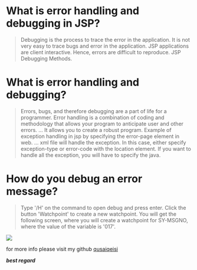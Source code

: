 # What is error handling and debugging in JSP? 
> Debugging is the process to trace the error in the application. It is not very easy to trace bugs and error in the application. JSP applications are client interactive. Hence, errors are difficult to reproduce. JSP Debugging Methods.


 # What is error handling and debugging?
> Errors, bugs, and therefore debugging are a part of life for a programmer. Error handling is a combination of coding and methodology that allows your program to anticipate user and other errors. ... It allows you to create a robust program.
Example of exception handling in jsp by specifying the error-page element in web. ... xml file will handle the exception. In this case, either specify exception-type or error-code with the location element. If you want to handle all the exception, you will have to specify the java.



# How do you debug an error message?
> Type '/H' on the command to open debug and press enter. Click the button 'Watchpoint' to create a new watchpoint. You will get the following screen, where you will create a watchpoint for SY-MSGNO, where the value of the variable is '017'.


![](https://image.slidesharecdn.com/error-handlinganddebugging-120524084901-phpapp02/95/error-handling-and-debugging-in-vb-1-728.jpg?cb=1337849468)




for more info please visit my github
[qusaiqeisi](https://github.com/qusaiqeisi)
 
 ***best regard*** 
 